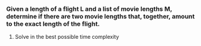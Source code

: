 ### Given a length of a flight L and a list of movie lengths M, determine if there are two movie lengths that, together, amount to the exact length of the flight.

1. Solve in the best possible time complexity